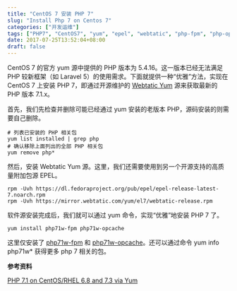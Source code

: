 ```yaml
---
title: "CentOS 7 安装 PHP 7"
slug: "Install Php 7 on Centos 7"
categories: ["开发运维"]
tags: ["PHP7", "CentOS7", "yum", "epel", "webtatic", "php-fpm", "php-opcache"]
date: 2017-07-25T13:52:04+08:00
draft: false
---
```


CentOS 7 的官方 yum 源中提供的 PHP 版本为 5.4.16。这一版本已经无法满足 PHP 较新框架（如 Laravel 5）的使用需求。下面就提供一种“优雅”方法，实现在 CentOS 7 上安装 PHP 7，即通过开源维护的 [Webtatic Yum](https://webtatic.com/) 源来获取最新的 PHP 版本 7.1.x。

首先，我们先检查并删除可能已经通过 yum 安装的老版本 PHP，源码安装的则需要自己删除。

```
# 列表已安装的 PHP 相关包
yum list installed | grep php
# 确认移除上面列出的全部 PHP 相关包
yum remove php*
```

然后，安装 Webtatic Yum 源。这里，我们还需要使用到另一个开源支持的高质量附加包源 EPEL。

```
rpm -Uvh https://dl.fedoraproject.org/pub/epel/epel-release-latest-7.noarch.rpm
rpm -Uvh https://mirror.webtatic.com/yum/el7/webtatic-release.rpm
```

软件源安装完成后，我们就可以通过 yum 命令，实现“优雅”地安装 PHP 7 了。

```
yum install php71w-fpm php71w-opcache
```

这里仅安装了 [php71w-fpm](https://secure.php.net/manual/zh/install.fpm.php) 和 [php71w-opcache](http://www.php.net/manual/zh/book.opcache.php)。还可以通过命令 yum info php71w* 获得更多 php 7 相关的包。



**参考资料**

[PHP 7.1 on CentOS/RHEL 6.8 and 7.3 via Yum](https://webtatic.com/packages/php71/)